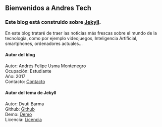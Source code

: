 ## Bienvenidos a Andres Tech

### Este blog está construido sobre [Jekyll](https://jekyllrb.com).

En este blog trataré de traer las noticias más frescas sobre el mundo 
de la tecnologia, como por ejemplo videojuegos, Inteligencia Artificial,
smartphones, ordenadores actuales...

#### Autor del blog

Autor: Andrés Felipe Usma Montenegro  
Ocupación: Estudiante  
Año: 2017  
Contacto: [Contacto](https://andresfelipeusma.github.io/menu/contacto)  

#### Autor del tema de Jekyll

Autor: Dyuti Barma  
Github: [Github](https://github.com/dyutibarma/monochrome)  
Demo: [Demo](https://dyutibarma.github.io/monochrome/)  
Licencia: [Licencia](https://github.com/dyutibarma/monochrome/blob/master/license.md)  
